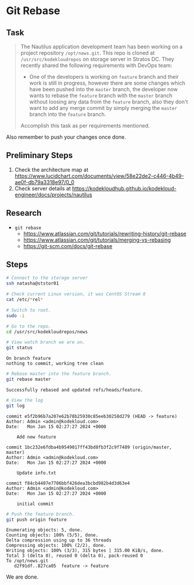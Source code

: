 # Git Rebase

## Task

> The Nautilus application development team has been working on a project repository `/opt/news.git`. This repo is cloned at `/usr/src/kodekloudrepos` on storage server in Stratos DC. They recently shared the following requirements with DevOps team:
>
> * One of the developers is working on `feature` branch and their work is still in progress, however there are some changes which have been pushed into the `master` branch, the developer now wants to rebase the `feature` branch with the `master` branch without loosing any data from the `feature` branch, also they don't want to add any merge commit by simply merging the `master` branch into the `feature` branch. 
> 
> Accomplish this task as per requirements mentioned.



Also remember to push your changes once done.

## Preliminary Steps

1. Check the architecture map at https://www.lucidchart.com/documents/view/58e22de2-c446-4b49-ae0f-db79a3318e97/0_0
2. Check server details at https://kodekloudhub.github.io/kodekloud-engineer/docs/projects/nautilus

## Research

* `git rebase`
  * https://www.atlassian.com/git/tutorials/rewriting-history/git-rebase
  * https://www.atlassian.com/git/tutorials/merging-vs-rebasing
  * https://git-scm.com/docs/git-rebase

## Steps

```bash
# Connect to the storage server
ssh natasha@ststor01

# Check current Linux version, it was CentOS Stream 8
cat /etc/*rel*

# Switch to root.
sudo -i

# Go to the repo.
cd /usr/src/kodekloudrepos/news

# View watch branch we are on.
git status
```

```
On branch feature
nothing to commit, working tree clean
```

```bash
# Rebase master into the feature branch.
git rebase master
```

```
Successfully rebased and updated refs/heads/feature.
```

```bash
# View the log
git log
```

```
commit e5f2b96b7a207e62b78b25930c85eeb30258d279 (HEAD -> feature)
Author: Admin <admin@kodekloud.com>
Date:   Mon Jan 15 02:27:27 2024 +0000

    Add new feature

commit 1bc232e6fdba4b9549017ff43bd8fb3f2c9f7489 (origin/master, master)
Author: Admin <admin@kodekloud.com>
Date:   Mon Jan 15 02:27:27 2024 +0000

    Update info.txt

commit f84cb4407e7706bbf426dea3bcbd982b4d3d63e4
Author: Admin <admin@kodekloud.com>
Date:   Mon Jan 15 02:27:27 2024 +0000

    initial commit
```

```bash
# Push the feature branch.
git push origin feature
```

```
Enumerating objects: 5, done.
Counting objects: 100% (5/5), done.
Delta compression using up to 36 threads
Compressing objects: 100% (2/2), done.
Writing objects: 100% (3/3), 315 bytes | 315.00 KiB/s, done.
Total 3 (delta 0), reused 0 (delta 0), pack-reused 0
To /opt/news.git
   d2f91df..827ca05  feature -> feature
```

We are done.
